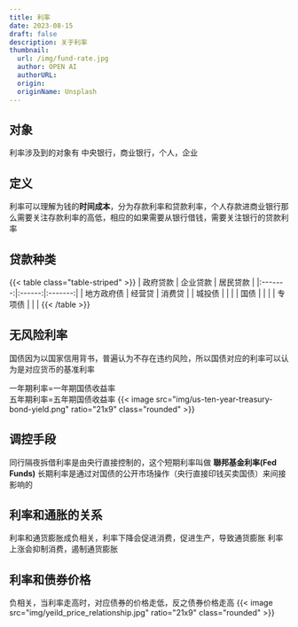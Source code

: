 ```yaml
---
title: 利率
date: 2023-08-15
draft: false
description: 关于利率
thumbnail:
  url: /img/fund-rate.jpg
  author: OPEN AI
  authorURL: 
  origin: 
  originName: Unsplash
---
```

## 对象
利率涉及到的对象有 中央银行，商业银行，个人，企业

## 定义
利率可以理解为钱的**时间成本**，分为存款利率和贷款利率，个人存款进商业银行那么需要关注存款利率的高低，相应的如果需要从银行借钱，需要关注银行的贷款利率

## 贷款种类
{{< table class="table-striped" >}}
|  政府贷款   |  企业贷款  |  居民贷款   |
|:-------:|:------:|:-------:|
|  地方政府债  |  经营贷   |   消费贷   |
|   城投债   |        |         |
|   国债    |        |         |
|   专项债   |        |         |
{{< /table >}}

## 无风险利率
国债因为以国家信用背书，普遍认为不存在违约风险，所以国债对应的利率可以认为是对应货币的基准利率

一年期利率=一年期国债收益率\
五年期利率=五年期国债收益率
{{< image src="img/us-ten-year-treasury-bond-yield.png" ratio="21x9" class="rounded" >}}

## 调控手段
同行隔夜拆借利率是由央行直接控制的，这个短期利率叫做 **聯邦基金利率(Fed Funds)**
长期利率是通过对国债的公开市场操作（央行直接印钱买卖国债）来间接影响的

## 利率和通胀的关系
利率和通货膨胀成负相关，利率下降会促进消费，促进生产，导致通货膨胀
利率上涨会抑制消费，遏制通货膨胀

## 利率和债券价格
负相关，当利率走高时，对应债券的价格走低，反之债券价格走高
{{< image src="img/yeild_price_relationship.jpg" ratio="21x9" class="rounded" >}}